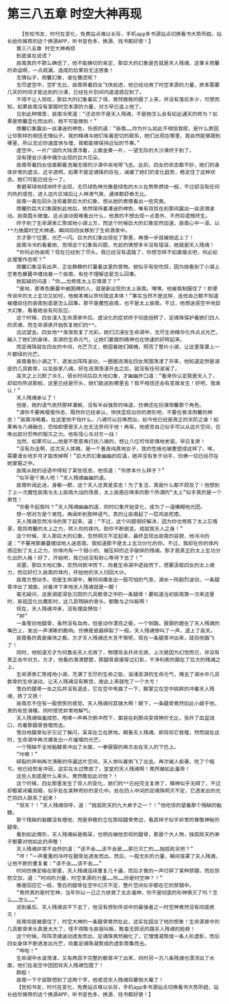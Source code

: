 # 第三八五章 时空大神再现
        【告知书友，时代在变化，免费站点难以长存，手机app多书源站点切换看书大势所趋，站长给你推荐的这个换源APP，听书音色多、换源、找书都好使！】
       第三八五章 时空大神再现
       到底谁在说谎？
       辰南真的不那么确信了，他不能确切的肯定，那巨大的幻象是否就是天人残魂，这事关雨馨的命运啊，一点疏漏，造成的后果将无法想象！
       无情仙子，雨馨幻象，谁在撒谎呢？
       无尽虚空中，空旷无比，辰南带着四女飞快前进，他已经动用了时空本源的力量，原本需要几天的时间才能达到的沙漠，已经在片刻间内遥遥感应到了。
       不得不让人惊叹，那巨大的幻象着实了得，竟然稳稳的跟了上来，并没有落后多少，可想而知，如果辰南没有掌握时空本源的力量，对方早已追上他了。
       见到此种情景，辰南冷笑道：“还说你不是天人残魂，不是她怎么会有如此通天的修为？如果是雨馨显化而出的，她不可能做到！”
       雨馨幻象露出一丝凄迷的神色，伤感的道：“辰南……你为什么如此不相信我呢，是什么原因让你那样的相信无情仙子。我的精魂与她们有着密切的联系，她们出现在哪里，我自然能够跟到哪里，所以无论你速度快与慢，我都能够保持近似的节奏。”
       虚空中，一片广阔的大陆漂浮着，上面金黄一片，一望无际的大沙漠终于到了。
       没有理会沙漠中偶尔出现的巨大花朵。
       辰南带着四女径直朝着浩瀚无垠的沙漠中央地带飞去。此刻，四女的状态都不妙，她们的身体非常的虚淡，近乎透明，如果不是定魂珠的存在，减缓了她们的变化趋势，稳定住了这种状态。她们可能已经合一了。
       青碧翠绿地绿洲终于出现，无尽绿色神光像是绿色的大火在熊熊燃烧一般，不过却没有任何灼热的感觉，进入这片区域后让人神清气爽，通体都舒泰无比。
       辰南一直在回头注视着那巨大的幻象，想从她的表情看出一些究竟。
       雨馨的巨大幻象跟到此地后，依然保持着凄迷的神色，唯有双目在刹那间露出一丝涟漪波动。辰南眉头微皱。这点波动很难看出什么，他真的不想出现一点意外，不然将遗憾终生。
       终于到了生命源泉汇聚成地小湖上方，而这个时候巨大的幻象突然加速，辰南心中一凛，以**力施展时空大神通，瞬间将四女移到了生命源泉中。
       方才那个位置，光芒一闪。巨大的幻象出现在了那里，再慢一步就被她追上了！
       辰南冷冷的看着她，觉得这个幻象有问题，先前的猜想多半没有错误，她就是天人残魂！
       “你何必伪装呢？现在已经到了尽头。我已经没有退路了，你想怎样不如直接点吧，何必如此惺惺作态呢？”
       雨馨幻象没有出声，正在静静的打量着这里的景物。她似乎有些吃惊，因为她看到了小湖上空青色藤蔓中缠绕着一个辰南，有些不理解这是怎么回事。
       她狐疑的问道：“你……也修炼太上忘情录了？”
       “是地，那青色藤蔓中被困缚的人，就是新出现的太上辰南。嘿嘿，他被我制服住了！即便传说中的太上玄功又如何，他根本难以奈何我这本体！”事实当然不是这样，连他自己都不知道被缠绕住的辰南到底是怎么回事。那不是魔性辰南，也不是太上辰南。不过，他想迷惑空中地巨大幻象，看看她会有何反应。
       这个时候，四女浸入生命源泉中后，虚淡化的症状终于彻底扭转了，定魂珠保护着她们四人的灵魂，而生命源泉开始恢复她们的**。
       远远望去。四女地**渐渐恢复了光彩。她们沉浸在生命湖中，无尽生命精华化作点点光芒。融入了她们的身体，澎湃的生命元气，让她们萎靡的精神也在快速的好转起来。
       而定魂珠就在四女的中间，光芒万丈，稳固着她们精魄，照亮了整片小湖，让这里笼罩上一片碧绿的光芒。
       辰南看到小湖之下，透发出阵阵波动，一圈圈涟漪在四女周围荡漾了开来，他知道定然是湖底的几具骸骨，以及辰家八魂，好在涟漪荡漾开去之后，就没有任何波澜了。
       高天之上沉默了许久，很长时间后巨大地幻象，才幽幽开口道：“看来你认定我是天人了，却如你所说那般，这里已经是尽头，她们能逃到哪里去？我不相信还会有变故发生！好吧，我承认！”
       天人残魂承认了！
       但是，她的语气依然那样凄婉，没有半丝强势的味道，仿佛还在扮演雨馨那个角色。
       “请你不要再惺惺作态，既然你已经承认，快快显现出你的原形吧，不要在亵渎雨馨的神态！”辰南冷喝着。在这里他不怕什么，八魂可以召唤而出，如今他已经是真正的天阶之身！如果再与八魂融合，恐怕即便是天人也无法奈何于他！再有，他感觉自己似乎可以从这片空间，召唤出部分恐怖的毁灭之力。他有信心与对方一战！
       当然，如果可以……他是不愿意再打扰八魂的，想让八位可怜悲情地老祖，早日复原！
       “没有办法啊，这次天人体魄，是一个善良纯真地女子，我的性格也被重塑成这样了。唉，需要漫长地岁月才能改掉啊！”巨大的幻象幽幽的叹道，她并没有急于动手，仿佛一切已经尽在她掌握之中。
       辰南从她的话语中得知了某些信息，他惊道：“你原本什么样子？”
       “似乎是个男人吧！”天人残魂幽幽的道。
       辰南听闻此话，身躯一颤，这个天人还真是变态！为了复活，真是什么都不顾及了！他想到了上一次魔性辰南与太上辰南大战的场景，太上辰南召唤来的那个所谓的“太上”似乎真的是一个男性！
       “你看不起我吗？”天人残魂幽幽的道，同时幻象开始变化，成为了一道模糊地光团。
       想一想对方是个男性。再闻听到那种语气，真的让辰南起了一层鸡皮疙瘩。
       天人残魂忽然冷冷的笑了起来，道：“不过，这个问题很好解决，因为你也修炼了太上忘情录，我将雨馨的太上之力，转入你的体内，助你不断蜕变。成就我天人之身！”
       这个时候，天人那巨大的幻象，忽然明灭不定起来，最终显现出辰南的容貌，他冷冷的道：“不要用那藤蔓缠绕地人迷惑我，我知道那不是太上玄功分化的你。不过，我却在你的体内感应到了太上之力，你体内有一个弱小的、被压抑的近乎破碎的残魂。那才是真正的太上玄功分化出的人格！好了，开始吧，我已经没有耐心等待下去了！”
       说罢，那巨大地幻象，忽然间俯冲而下。向着生命湖中遮拢而下，想要汲取四女的太上魂力，而后好打入辰南的体内，开始他的天人归回大计。
       辰南方想动手。但是生命湖中，蓦然间爆发出一股可怕的气息，湖水一阵剧烈波动，一条腿骨冲出了湖面，对着冲下来地天人残魂就是一脚！
       毫无疑问，这是湖底深处沉寂的几具骸骨之中的一条腿骨！要知道当初辰南第一次来这里时，辰祖显化出魔影时，这几具残缺的骨头。都敢与之叫板啊！
       现在，天人残魂冲来，没有理由惧怕！
       “砰”
       一条雪白地腿骨，虽然没有血肉，但是动作漂亮之极，一个侧踹，狠狠的蹬在了天人残魂的嘴巴上，发出一声清晰的脆响。仿佛是瓷器碎裂了一般。天人残魂惨叫了一声，退上了高天。
       辰南看的真是痛快之极。方才天人残魂还大言不惭呢，现在一条腿骨冲出来，就将他踹飞了！
       同时，他知道方才为何轰击天人无效了，物理攻击并非无效，上次是因为幻觉而已，并没有真正击中对方。方才，他看的清清楚楚，那腿骨直接穿过幻影，干净利索的踹在了后方的残魂之上。
       生命源泉汇聚成地小湖，充满了无尽的生命之能，汹涌澎湃的生命元气，掩去了湖水中几具骸骨的生命波动，让天人残魂没有察觉，故此上来就吃了一个大亏！
       雪白的腿骨一击之后并没有退走，它在空中弯曲了一下，脚掌立在空中挑衅的冲着天人残魂，扬了又扬！
       辰南忍不住有一股想笑的感觉，天人残魂何其强大啊！眼下，一条腿骨竟然如此小觑于他，真的有些滑稽，同时感觉非常地解气。
       天人残魂恼羞成怒，咆哮一声再次俯冲而下，面容在刹那间变得狰狞无比，张开了血盆阔口，向着那腿骨吞噬而去。
       雪白地腿骨似乎忘记了躲闪，呆呆在立在原地。眼看天人残魂，即将将它吞噬，然而就在这时，生命湖中再次爆发出一片璀璨的光芒。
       一个残缺不全地骷髅骨冲出了水面，一拳狠狠的再次击在天人的下巴上。
       “咔嚓！”
       碎裂的声响再次清晰的传遍这片空间，天人惨叫着倒飞了出去，再次被人偷袭，吃了个暗亏。他已经怒发冲冠，这实在太过憋屈了，堂堂的天人残魂啊！竟然被如此羞辱！
       这些人到底是什么来头，竟然敢如此对他？！
       这个时候，四女那里发生了惊人的变化，她们的**已经完全复原了，精神似乎无碍了，不过却都紧闭着双眼，似乎处在某种奇妙的变化中。处在四人中间的定魂珠明灭不定，它透发出的光芒将四人联系了起来！
       “惊天？！”天人残魂惊呼，道：“独孤败天的九大弟子之一？！”他吃惊的望着那个残缺的骷髅。
       那个残缺的骷髅没有理他，而是恭敬的立在那段腿骨旁边，看其样子似乎非常的尊敬神秘的腿骨。
       看到如此情形，天人残魂纵是痴呆，也明白被他忽视的腿骨，那是个大人物，独孤败天的弟子都要对他如此的恭敬！
       天人残魂非常不自然的道：“该不会……该不会是……那已灭亡的……独孤败天吧？”
       “哼！”一声重重的冷哼在腿骨处透发而出。而后，一股无形的力量，瞬间笼罩了天人残魂，让他不断的重复着：“该不会……该不会……”
       时间仿佛定格在那里，天人残魂连续重复几十遍，而后才轰的一声打碎了某种禁锢，而后惊怒交加，道：“时间的力量，时空本源的力量……你……你是时空神？！”
       像是回应它一般，雪白的腿骨在空中幻灭不定，整片空间似乎都在它的禁锢中。
       “竟然真的是时空神，当年你以一己之力拯救了太古诸神，你不是彻底的形神俱灭了吗？怎么……怎么……”
       说到最后，天人残魂说不下去了，他没有想到传说中的最强者之一时空神竟然没有彻底绝灭！
       辰南彻底被震住了，时空大神的一条腿骨竟然在此，这实在超出了他的想象！生命源泉中的几具骸骨来头真是太大了，怪不得敢与辰祖叫板，敢毫无顾忌的踹天人残魂的脸颊！
       这个时候，阵阵灵魂波动透发而出，定魂珠竟然融化了，它慢慢凝聚成一条人形虚影，而后四女身体不断透发出光芒，向着定魂珠凝聚成的虚影聚集而去。
       “哗啦！”
       生命湖中水波荡漾，又有两具不完整的骸骨冲了出来，同时另一方八条残魂也漂浮出了水面，他们在高空中团团将天人残魂包围了！
       群殴！
       辰南一下子就联想到了这两个字，他感觉天人残魂将要倒大霉了！
       【告知书友，时代在变化，免费站点难以长存，手机app多书源站点切换看书大势所趋，站长给你推荐的这个换源APP，听书音色多、换源、找书都好使！】